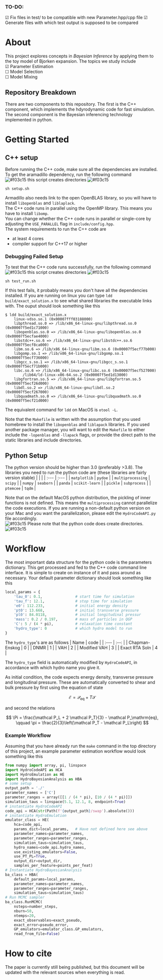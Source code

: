 ### TO-DO:
&#9745; Fix files in test/ to be compatible with new Parameter.hpp/cpp file
&#9745; Generate files with which test output is supposed to be compared


# About

This project explores concepts in *Bayesian Inference* by applying them to the 
toy model of Bjorken expansion.
The topics we study include  
&#9745; Parameter Estimation  
&#9744; Model Selection  
&#9744; Model Mixing  

## Repository Breakdown

There are two components to this repository.
The first is the C++ component, which implements the hdyrodynamic code for fast
simulation.
The second component is the Bayesian inferencing technology implemented in 
python.

# Getting Started

## C++ setup
Before running the C++ code, make sure all the dependencies are installed.
To get the aramadillo dependency, run the following command  
![#f03c15](https://via.placeholder.com/15/f03c15/f03c15.png)
this script creates directories
![#f03c15](https://via.placeholder.com/15/f03c15/f03c15.png)
```terminal
sh setup.sh
```
Armadillo also needs link to the open OpenBLAS library, so you will have to 
install `libopenblas` and `liblaplack`.  
The C++ code runs in parallel using the OpenMP library.
This means you have to install `libomp`.  
You can change whether the C++ code runs in parallel or single-core by
adjusting the `USE_PARALLEL` flag in `include/config.hpp`.  
The system requirements to run the C++ code are
- at least 4 cores
- compiler support for C++17 or higher  

### Debugging Failed Setup
To test that the C++ code runs successfully, run the following command  
![#f03c15](https://via.placeholder.com/15/f03c15/f03c15.png)
this script creates directories
![#f03c15](https://via.placeholder.com/15/f03c15/f03c15.png)
```terminal
sh test_run.sh
```
If this test fails, it probably means you don't have all the dependencies
installed.
If you are running on linux you can type `ldd build/exact_solution.x` to 
see what shared libraries the executable links with.
The ouput should look something like this
```terminal
$ ldd build/exact_solution.x 
	linux-vdso.so.1 (0x00007fff03188000)
	libpthread.so.0 => /lib/x86_64-linux-gnu/libpthread.so.0 (0x00007f5ed1c71000)
	libopenblas.so.0 => /lib/x86_64-linux-gnu/libopenblas.so.0 (0x00007f5ecfae4000)
	libstdc++.so.6 => /lib/x86_64-linux-gnu/libstdc++.so.6 (0x00007f5ecf8ca000)
	libm.so.6 => /lib/x86_64-linux-gnu/libm.so.6 (0x00007f5ecf77b000)
	libgomp.so.1 => /lib/x86_64-linux-gnu/libgomp.so.1 (0x00007f5ecf736000)
	libgcc_s.so.1 => /lib/x86_64-linux-gnu/libgcc_s.so.1 (0x00007f5ecf71b000)
	libc.so.6 => /lib/x86_64-linux-gnu/libc.so.6 (0x00007f5ecf527000)
    	/lib64/ld-linux-x86-64.so.2 (0x00007f5ed1d13000)
	libgfortran.so.5 => /lib/x86_64-linux-gnu/libgfortran.so.5 (0x00007f5ecf26d000)
	libdl.so.2 => /lib/x86_64-linux-gnu/libdl.so.2 (0x00007f5ecf267000)
	libquadmath.so.0 => /lib/x86_64-linux-gnu/libquadmath.so.0 (0x00007f5ecf21d000)
```
The equivalent command for `ldd` on MacOS is `otool -L`.

Note that the `Makefile` is written with the assumption that you used homebrew to install
the `libopenblas` and `liblapack` libraries.
If you used another package manager, you will want to edit the `Makefile` to either include
the `-lopenblas` and `-llapack` flags, or provide the direct path to the static libraries 
and include directories.

## Python Setup
The python version should be higher than 3.0 (preferably >3.8).
The libraries you need to run the python code are
(these libraries are fairly version stable)
|                   |                 |
| :---              | :---            |
| `matplotlib`      | `pydoe`         | 
| `multiprocessing` | `scipy`         |
| `numpy`           | `seaborn`       |
| `panda`           | `scikit-learn`  |
| `pickle`          | `subprocess`    |
| `ptemcee`         | `tqdm`          |

Note that on the default MacOS python distribution, the pickling of 
inner functions is not defined.
This means the `multiprocessing` cannot parallelize the code executions.
If you are running a non-default python version on your Mac and you want
the parallelization, please edit the `HydroCodeAPI.py` file accordingly.  
![#f03c15](https://via.placeholder.com/15/f03c15/f03c15.png)
Please note that the python code does create directories.
![#f03c15](https://via.placeholder.com/15/f03c15/f03c15.png)
   

# Workflow

The most important data structure for the python code is the 
parameters dictionary.
This get processed and fed to the C++ code command line interface.
It is simple to create on instance of it and pass around as necessary.
Your default parameter dictionary should look something like this
```python
local_params = {
    'tau_0': 0.1,               # start time for simulation
    'tau_f': 12.1,              # stop time for simulation
    'e0': 112.233,              # initial energy density
    'pt0': 13.668,              # initial transverse pressure
    'pl0': 84.0118,             # initial longitudinal pressur
    'mass': 0.2 / 0.197,        # mass of particles in QGP
    'C': 5 / (4 * pi),          # relaxation time constant 
    'hydro_type': 0             # which hydro model to run
}
```

The `hydro_type`'s are as follows
| Name           | code |
| :---           | :--: |
| Chapman-Enskog | 0 |
| DNMR           | 1 |
| VAH            | 2 |
| Modified VAH   | 3 |
| Exact RTA Soln | 4 |  

The `hydro_type` field is automatically modified by `HydroCodeAPI`, in
accordance with which hydro name you give it.  

As initial condition, the code expects energy density, transverse pressure and
longitudinal pressure.
These are automatically converted to shear and bulk pressure by first using the
equation of state

$$
\mathcal E = \mathcal P_\mathrm{eq} + T\mathcal S
$$

and second the relations

$$
\Pi = \frac{\mathcal P_L + 2 \mathcal P_T}{3} - \mathcal P_\mathrm{eq},
\qquad
\pi = \frac{2}{3}\left(\mathcal P_T - \mathcal P_L\right)
$$

### Example Workflow
Assuming that you have already run the `make` command in the top directory of this
project, an example parameter estimation workflow would look something like this
```python
from numpy import array, pi, linspace
import HydroCodeAPI as HCA
import HydroEmulation as HE
import HydroBayesianAnalysis as HBA
# some setup
output_path = './'
parameter_names = ['C']
parameter_ranges = array([[1 / (4 * pi), [10 / (4 * pi)]])
simulation_taus = linspace(5.1, 12.1, 8, endpoint=True)
# instantiate HydroCodeAPI
code_api = HCA(str(Path(f'{output_path}/swap').absolute()))
# instantiate HydroEmulation
emulator_class = HE(
    hca=code_api,
    params_dict=local_params,   # Have not defined here see above
    parameter_names=parameter_names,
    parameter_ranges=parameter_ranges,
    simulation_taus=simulation_taus,
    hydro_names=code_api.hydro_names,
    use_existing_emulators=False,
    use_PT_PL=True,
    output_dir=output_dir,
    samples_per_feature=points_per_feat)
# Instantiate HydroBayesianAnalysis
ba_class = HBA(
    default_params=local_params,
    parameter_names=parameter_names,
    parameter_ranges=parameter_ranges,
    simulation_taus=simulation_taus)
# Run MCMC sampler
ba_class.RunMCMC(
    nsteps=number_steps,
    nburn=50,
    ntemps=20,
    exact_observables=exact_pseudo,
    exact_error=pseudo_error,
    GP_emulators=emulator_class.GP_emulators,
    read_from_file=False)
```

# How to cite
The paper is currently still being published, but this document will be updated with the relevant sources when everything is read.
